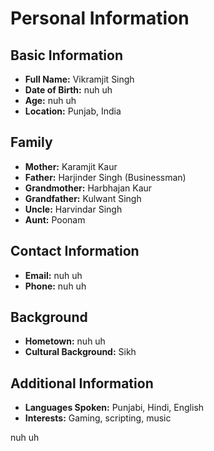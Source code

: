 # Personal Information

## Basic Information
- **Full Name:** Vikramjit Singh
- **Date of Birth:** nuh uh
- **Age:** nuh uh
- **Location:** Punjab, India

## Family
- **Mother:** Karamjit Kaur
- **Father:** Harjinder Singh (Businessman)
- **Grandmother:** Harbhajan Kaur
- **Grandfather:** Kulwant Singh
- **Uncle:** Harvindar Singh
- **Aunt:** Poonam

## Contact Information
- **Email:** nuh uh
- **Phone:** nuh uh

## Background
- **Hometown:** nuh uh
- **Cultural Background:** Sikh

## Additional Information
- **Languages Spoken:** Punjabi, Hindi, English
- **Interests:** Gaming, scripting, music




nuh uh

